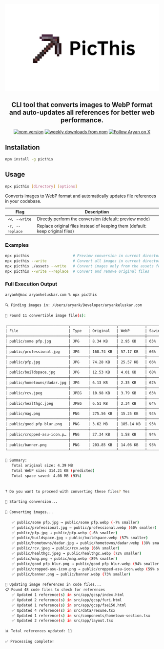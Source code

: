 <div align="center">
<img src="https://github.com/aryankeluskar/picthis/blob/master/picthis/assets/PicThis.png?raw=true" alt="PicThis Banner" />
</div>

<h2 align="center">CLI tool that converts images to WebP format and auto-updates all references for better web performance.</h2>

<p align="center">
<a href="https://www.npmjs.com/package/picthis">
<img alt="npm version" src="https://img.shields.io/npm/v/picthis.svg?style=flat-square"></a>
<a href="https://www.npmjs.com/package/picthis">
<img alt="weekly downloads from npm" src="https://img.shields.io/npm/dw/picthis.svg?style=flat-square"></a>
<a href="https://x.com/intent/follow?screen_name=aryankeluscar">
<img alt="Follow Aryan on X" src="https://img.shields.io/badge/%40aryankeluscar-9f9f9f?style=flat-square&logo=x&labelColor=555"></a>
</p>

## Installation

```bash
npm install -g picthis
```

## Usage

```bash
npx picthis [directory] [options]
```

Converts images to WebP format and automatically updates file references in your codebase.

| Flag | Description |
|------|-------------|
| `-w, --write` | Directly perform the conversion (default: preview mode) |
| `-r, --replace` | Replace original files instead of keeping them (default: keep original files) |

### Examples

```bash
npx picthis                    # Preview conversion in current directory
npx picthis --write            # Convert all images in current directory  
npx picthis ./assets --write   # Convert images only from the assets folder
npx picthis --write --replace  # Convert and remove original files
```

### Full Execution Output

```bash
aryank@mac aryankeluskar.com % npx picthis

🔍 Finding images in: /Users/aryank/Developer/aryankeluskar.com

📸 Found 11 convertible image file(s):

┌────────────────────────────┬────────┬────────────┬────────────┬────────────┐
│ File                       │ Type   │ Original   │ WebP       │ Savings    │
├────────────────────────────┼────────┼────────────┼────────────┼────────────┤
│ public/some pfp.jpg        │ JPG    │ 8.34 KB    │ 2.95 KB    │ 65%        │
├────────────────────────────┼────────┼────────────┼────────────┼────────────┤
│ public/professional.jpg    │ JPG    │ 168.74 KB  │ 57.17 KB   │ 66%        │
├────────────────────────────┼────────┼────────────┼────────────┼────────────┤
│ public/pfp.jpg             │ JPG    │ 74.28 KB   │ 25.57 KB   │ 66%        │
├────────────────────────────┼────────┼────────────┼────────────┼────────────┤
│ public/buildspace.jpg      │ JPG    │ 12.53 KB   │ 4.01 KB    │ 68%        │
├────────────────────────────┼────────┼────────────┼────────────┼────────────┤
│ public/hometowns/dadar.jpg │ JPG    │ 6.13 KB    │ 2.35 KB    │ 62%        │
├────────────────────────────┼────────┼────────────┼────────────┼────────────┤
│ public/rcv.jpeg            │ JPEG   │ 10.98 KB   │ 3.79 KB    │ 65%        │
├────────────────────────────┼────────┼────────────┼────────────┼────────────┤
│ public/healthgc.jpeg       │ JPEG   │ 6.51 KB    │ 2.34 KB    │ 64%        │
├────────────────────────────┼────────┼────────────┼────────────┼────────────┤
│ public/mag.png             │ PNG    │ 275.56 KB  │ 15.25 KB   │ 94%        │
├────────────────────────────┼────────┼────────────┼────────────┼────────────┤
│ public/good pfp blur.png   │ PNG    │ 3.62 MB    │ 185.14 KB  │ 95%        │
├────────────────────────────┼────────┼────────────┼────────────┼────────────┤
│ public/cropped-asu-icon.p… │ PNG    │ 27.34 KB   │ 1.58 KB    │ 94%        │
├────────────────────────────┼────────┼────────────┼────────────┼────────────┤
│ public/banner.png          │ PNG    │ 203.85 KB  │ 14.06 KB   │ 93%        │
└────────────────────────────┴────────┴────────────┴────────────┴────────────┘

📝 Summary:
   Total original size: 4.39 MB
   Total WebP size: 314.21 KB (predicted)
   Total space saved: 4.08 MB (93%)


? Do you want to proceed with converting these files? Yes

🚀 Starting conversion...

📸 Converting images...

   ✅ public/some pfp.jpg → public/some pfp.webp (-7% smaller)
   ✅ public/professional.jpg → public/professional.webp (60% smaller)
   ✅ public/pfp.jpg → public/pfp.webp (-6% smaller)
   ✅ public/buildspace.jpg → public/buildspace.webp (57% smaller)
   ✅ public/hometowns/dadar.jpg → public/hometowns/dadar.webp (38% smaller)
   ✅ public/rcv.jpeg → public/rcv.webp (66% smaller)
   ✅ public/healthgc.jpeg → public/healthgc.webp (72% smaller)
   ✅ public/mag.png → public/mag.webp (89% smaller)
   ✅ public/good pfp blur.png → public/good pfp blur.webp (94% smaller)
   ✅ public/cropped-asu-icon.png → public/cropped-asu-icon.webp (59% smaller)
   ✅ public/banner.png → public/banner.webp (73% smaller)

🔄 Updating image references in code files...
📋 Found 48 code files to check for references
   ✅ Updated 1 reference(s) in src/app/gcsp/index.html
   ✅ Updated 2 reference(s) in src/app/gcsp/furi.html
   ✅ Updated 1 reference(s) in src/app/gcsp/fse150.html
   ✅ Updated 4 reference(s) in src/data/resume.tsx
   ✅ Updated 1 reference(s) in src/components/hometown-section.tsx
   ✅ Updated 2 reference(s) in src/app/layout.tsx

📊 Total references updated: 11

✅ Processing complete!
```